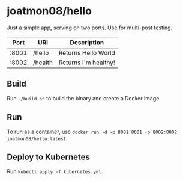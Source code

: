 # joatmon08/hello

Just a simple app, serving on two ports. Use for multi-post testing.

| Port      | URI     | Description |
| --------- |-------- | ----------- |
| :8001     | /hello  | Returns Hello World |
| :8002     | /health | Returns I'm healthy! |

## Build
Run `./build.sh` to build the binary and create a Docker image.

## Run
To run as a container, use
`docker run -d -p 8001:8001 -p 8002:8002 joatmon08/hello:latest`.

## Deploy to Kubernetes
Run `kubectl apply -f kubernetes.yml`.
